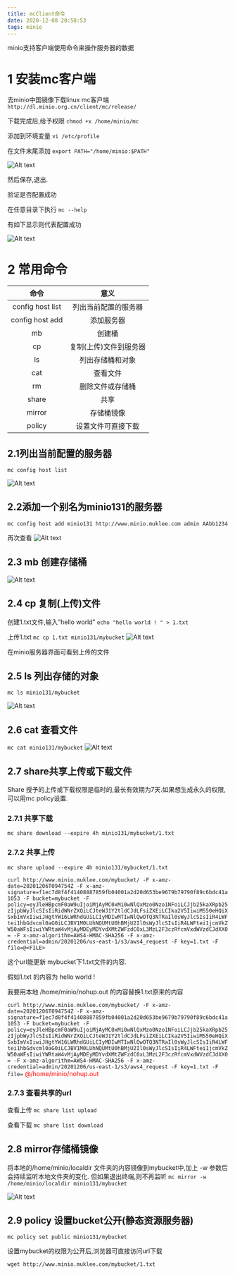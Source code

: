 ```yaml
---
title: mcClient命令
date: 2020-12-08 20:58:53
tags: minio
---
```

minio支持客户端使用命令来操作服务器的数据

# 1 安装mc客户端

去minio中国镜像下载linux mc客户端
`http://dl.minio.org.cn/client/mc/release/`

下载完成后,给予权限
`chmod +x /home/minio/mc`

添加到环境变量
`vi /etc/profile`

在文件末尾添加
`export PATH="/home/minio:$PATH"`

<!--more-->

![Alt text](/images/minio_env.png) 

然后保存,退出.

验证是否配置成功

在任意目录下执行
`mc --help`

有如下显示则代表配置成功

![Alt text](/images/minio_env_help.png) 

# 2 常用命令

命令 | 意义 
:-: | :-: 
config host list | 列出当前配置的服务器 
config host add | 添加服务器 
mb | 创建桶 
cp | 复制(上传)文件到服务器 
ls | 列出存储桶和对象 
cat | 查看文件 
rm | 删除文件或存储桶 
share | 共享 
mirror | 存储桶镜像 
policy | 设置文件可直接下载 

## 2.1列出当前配置的服务器
`mc config host list`

![Alt text](/images/minio_config_list.png) 


## 2.2添加一个别名为minio131的服务器
`mc config host add minio131 http://www.minio.muklee.com admin AAbb1234`


再次查看
![Alt text](/images/mc_config_list.png)

## 2.3 mb 创建存储桶

![Alt text](/images/minio_create_bucket.png)

## 2.4 cp 复制(上传)文件
创建1.txt文件,输入”hello world”
`echo "hello world ! " > 1.txt`

上传1.txt
`mc cp 1.txt minio131/mybucket`
![Alt text](/images/minio_upload_1txt.png)

在minio服务器界面可看到上传的文件

## 2.5 ls 列出存储的对象
`mc ls minio131/mybucket`

![Alt text](/images/minio_mc_ls.png)

## 2.6 cat 查看文件
`mc cat minio131/mybucket`
![Alt text](/images/minio_mc_cat.png)

## 2.7 share共享上传或下载文件
Share 授予的上传或下载权限是临时的,最长有效期为7天.如果想生成永久的权限,可以用mc policy设置.

### 2.7.1 共享下载
`mc share download --expire 4h minio131/mybucket/1.txt`

### 2.7.2 共享上传
`mc share upload --expire 4h minio131/mybucket/1.txt`

`
curl http://www.minio.muklee.com/mybucket/ -F x-amz-date=20201206T094754Z -F x-amz-signature=f1ec7d8f4f41408887859fb04001a2d20d653be9679b79790f89c6bdc41a1053 -F bucket=mybucket -F policy=eyJleHBpcmF0aW9uIjoiMjAyMC0xMi0wNlQxMzo0Nzo1NFoiLCJjb25kaXRpb25zIjpbWyJlcSIsIiRidWNrZXQiLCJteWJ1Y2tldCJdLFsiZXEiLCIka2V5IiwiMS50eHQiXSxbImVxIiwiJHgtYW16LWRhdGUiLCIyMDIwMTIwNlQwOTQ3NTRaIl0sWyJlcSIsIiR4LWFtei1hbGdvcml0aG0iLCJBV1M0LUhNQUMtU0hBMjU2Il0sWyJlcSIsIiR4LWFtei1jcmVkZW50aWFsIiwiYWRtaW4vMjAyMDEyMDYvdXMtZWFzdC0xL3MzL2F3czRfcmVxdWVzdCJdXX0= -F x-amz-algorithm=AWS4-HMAC-SHA256 -F x-amz-credential=admin/20201206/us-east-1/s3/aws4_request -F key=1.txt -F file=@<FILE>
`


这个url能更新 mybucket下1.txt文件的内容.

假如1.txt 的内容为 hello world !

我要用本地 /home/minio/nohup.out 的内容替换1.txt原来的内容


`curl http://www.minio.muklee.com/mybucket/ -F x-amz-date=20201206T094754Z -F x-amz-signature=f1ec7d8f4f41408887859fb04001a2d20d653be9679b79790f89c6bdc41a1053 -F bucket=mybucket -F policy=eyJleHBpcmF0aW9uIjoiMjAyMC0xMi0wNlQxMzo0Nzo1NFoiLCJjb25kaXRpb25zIjpbWyJlcSIsIiRidWNrZXQiLCJteWJ1Y2tldCJdLFsiZXEiLCIka2V5IiwiMS50eHQiXSxbImVxIiwiJHgtYW16LWRhdGUiLCIyMDIwMTIwNlQwOTQ3NTRaIl0sWyJlcSIsIiR4LWFtei1hbGdvcml0aG0iLCJBV1M0LUhNQUMtU0hBMjU2Il0sWyJlcSIsIiR4LWFtei1jcmVkZW50aWFsIiwiYWRtaW4vMjAyMDEyMDYvdXMtZWFzdC0xL3MzL2F3czRfcmVxdWVzdCJdXX0= -F x-amz-algorithm=AWS4-HMAC-SHA256 -F x-amz-credential=admin/20201206/us-east-1/s3/aws4_request -F key=1.txt -F file=`<font color='red'> @/home/minio/nohup.out</font>


### 2.7.3 查看共享的url
查看上传
`mc share list upload`

查看下载
`mc share list download`

## 2.8 mirror存储桶镜像
将本地的/home/minio/localdir 文件夹的内容镜像到mybucket中,加上 -w 参数后会持续监听本地文件夹的变化. 但如果退出终端,则不再监听
`mc mirror -w /home/minio/localdir minio131/mybucket`

![Alt text](/images/minio_mc_watch.png)

## 2.9 policy 设置bucket公开(静态资源服务器)
`mc policy set public minio131/mybucket`

设置mybucket的权限为公开后,浏览器可直接访问url下载

`wget http://www.minio.muklee.com/mybucket/1.txt`